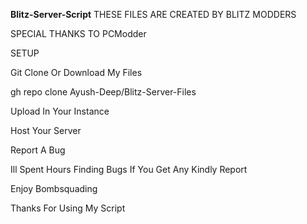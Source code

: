**Blitz-Server-Script**
THESE FILES ARE CREATED BY BLITZ MODDERS


SPECIAL THANKS TO PCModder

SETUP


Git Clone Or Download My Files

gh repo clone Ayush-Deep/Blitz-Server-Files

Upload In Your Instance


Host Your Server


Report A Bug


Ill Spent Hours Finding Bugs If You Get Any Kindly Report


Enjoy Bombsquading


Thanks For Using My Script

